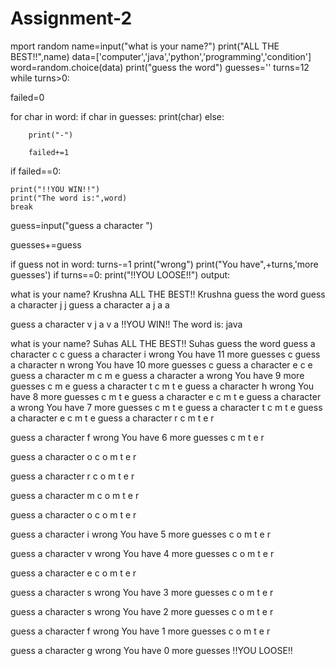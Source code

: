 # Assignment-2

mport random name=input("what is your name?") print("ALL THE BEST!!",name) data=['computer','java','python','programming','condition'] word=random.choice(data) print("guess the word") guesses='' turns=12 while turns>0:

failed=0



for char in word:
    if char in guesses:
        print(char)
    else:
        
        print("-")
        
        failed+=1
        
if failed==0:

    print("!!YOU WIN!!")
    print("The word is:",word)
    break
guess=input("guess a character ")

guesses+=guess

if guess not in word:
    turns-=1
    print("wrong")
    print("You have",+turns,'more guesses')
    if turns==0:
        print("!!YOU LOOSE!!")
output:

what is your name? Krushna ALL THE BEST!! Krushna guess the word
guess a character j j
guess a character a j a
a

guess a character v j a v a !!YOU WIN!! The word is: java

what is your name? Suhas ALL THE BEST!! Suhas guess the word
guess a character c c
guess a character i wrong You have 11 more guesses c
guess a character n wrong You have 10 more guesses c
guess a character e c
e
guess a character m c
m
e
guess a character a wrong You have 9 more guesses c
m
e
guess a character t c
m
t e
guess a character h wrong You have 8 more guesses c
m
t e
guess a character e c
m
t e
guess a character a wrong You have 7 more guesses c
m
t e
guess a character t c
m
t e
guess a character e c
m
t e
guess a character r c
m
t e r

guess a character f wrong You have 6 more guesses c
m
t e r

guess a character o c o m
t e r

guess a character r c o m
t e r

guess a character m c o m
t e r

guess a character o c o m
t e r

guess a character i wrong You have 5 more guesses c o m
t e r

guess a character v wrong You have 4 more guesses c o m
t e r

guess a character e c o m
t e r

guess a character s wrong You have 3 more guesses c o m
t e r

guess a character s wrong You have 2 more guesses c o m
t e r

guess a character f wrong You have 1 more guesses c o m
t e r

guess a character g wrong You have 0 more guesses !!YOU LOOSE!!
